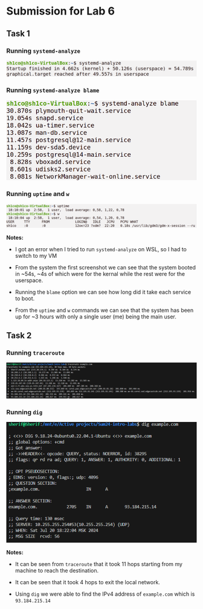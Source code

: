 # Submission for Lab 6

## Task 1

### Running `systemd-analyze`

![SA](/Resources/sa.png)

### Running `systemd-analyze blame`

![SAB](/Resources/sab.png)

### Running `uptime` and `w`

![Uptime and W](/Resources/uptime+w.png)

**Notes:**

* I got an error when I tried to run `systemd-analyze` on WSL, so I had to switch to my VM

* From the system the first screenshot we can see that the system booted in ~54s, ~4s of which were for the kernal while the rest were for the userspace.

* Running the `blame` option we can see how long did it take each service to boot.

* From the `uptime` and `w` commands we can see that the system has been up for ~3 hours with only a single user (me) being the main user.

## Task 2

### Running `traceroute`

![traceroute](/Resources/traceroute.png)

### Running `dig`

![dig](/Resources/dig.png)

**Notes:**

* It can be seen from `traceroute` that it took 11 hops starting from my machine to reach the destination.

* It can be seen that it took 4 hops to exit the local network.

* Using `dig` we were able to find the IPv4 address of `example.com` which is `93.184.215.14`
